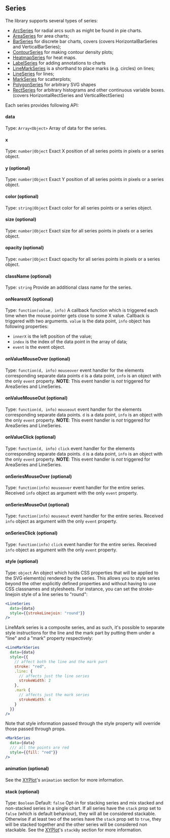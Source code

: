 ## Series

The library supports several types of series:

* [ArcSeries](arc-series.md) for radial arcs such as might be found in pie charts.
* [AreaSeries](area-series.md) for area charts;
* [BarSeries](bar-series.md) for discrete bar charts, covers (covers HorizontalBarSeries and VerticalBarSeries);
* [ContourSeries](contour-series.md) for making contour density plots;
* [HeatmapSeries](heatmap-series.md) for heat maps.
* [LabelSeries](label-series.md) for adding annotations to charts
* [LineMarkSeries](line-mark-series.md) is a shorthand to place marks (e.g. circles) on lines;
* [LineSeries](line-series.md) for lines;
* [MarkSeries](mark-series.md) for scatterplots;
* [PolygonSeries](polygon-series.md) for arbitrary SVG shapes
* [RectSeries](rect-series.md) for arbitrary histograms and other continuous variable boxes. (covers HorizontalRectSeries and VerticalRectSeries)

Each series provides following API:

#### data
Type: `Array<Object>`
Array of data for the series.

#### x
Type: `number|Object`
Exact X position of all series points in pixels or a series object.

#### y (optional)
Type: `number|Object`
Exact Y position of all series points in pixels or a series object.

#### color (optional)
Type: `string|Object`
Exact color for all series points or a series object.

#### size (optional)
Type: `number|Object`
Exact size for all series points in pixels or a series object.

#### opacity (optional)
Type: `number|Object`
Exact opacity for all series points in pixels or a series object.

#### className (optional)
Type: `string`
Provide an additional class name for the series.

#### onNearestX (optional)
Type: `function(value, info)`
A callback function which is triggered each time when the mouse pointer gets close to some X value.
Callback is triggered with two arguments. `value` is the data point, `info` object has following properties:
- `innerX` is the left position of the value;
- `index` is the index of the data point in the array of data;
- `event` is the event object.

#### onValueMouseOver (optional)
Type: `function(d, info)`
`mouseover` event handler for the elements corresponding separate data points `d` is a data point, `info` is an object with the only `event` property.
**NOTE**: This event handler is *not* triggered for AreaSeries and LineSeries.

#### onValueMouseOut (optional)
Type: `function(d, info)`
`mouseout` event handler for the elements corresponding separate data points. `d` is a data point, `info` is an object with the only `event` property.
**NOTE**: This event handler is *not* triggered for AreaSeries and LineSeries.

#### onValueClick (optional)
Type: `function(d, info)`
`click` event handler for the elements corresponding separate data points. `d` is a data point, `info` is an object with the only `event` property.
**NOTE**: This event handler is *not* triggered for AreaSeries and LineSeries.

#### onSeriesMouseOver (optional)
Type: `function(info)`
`mouseover` event handler for the entire series. Received `info` object as argument with the only `event` property.

#### onSeriesMouseOut (optional)
Type: `function(info)`
`mouseout` event handler for the entire series. Received `info` object as argument with the only `event` property.

#### onSeriesClick (optional)
Type: `function(info)`
`click` event handler for the entire series. Received `info` object as argument with the only `event` property.

#### style (optional)
Type: `object`
An object which holds CSS properties that will be applied to the SVG element(s) rendered by the series. This allows you to style series beyond the other explicitly defined properties and without having to use CSS classnames and stylesheets. For instance, you can set the stroke-linejoin style of a line series to "round":
```jsx
<LineSeries
  data={data}
  style={{strokeLinejoin: "round"}}
/>
```
LineMark series is a composite series, and as such, it's possible to separate style instructions for the line and the mark part by putting them under a "line" and a "mark" property respectively:

```jsx
<LineMarkSeries
  data={data}
  style={{
  	// affect both the line and the mark part
  	stroke: "red",
  	.line: {
  	  // affects just the line series
  	  strokeWidth: 2
  	},
  	.mark {
  	  // affects just the mark series
  	  strokeWidth: 4
  	}
  }}
/>
```

Note that style information passed through the style property will override those passed through props.
```jsx
<MarkSeries
  data={data}
  /// all the points are red
  style={{fill: "red"}}
/>
```

#### animation (optional)
See the [XYPlot](xy-plot.md)'s `animation` section for more information.

#### stack (optional)
Type: `Boolean`
Default: `false`
Opt-in for stacking series and mix stacked and non-stacked series in a single chart. If all series have the `stack` prop set to `false` (which is default behaviour), they will all be considered stackable. Otherwise if at least two of the series have the `stack` prop set to `true`, they will be stacked together and the other series will be considered non stackable.
See the [XYPlot](xy-plot.md)'s `stackBy` section for more information.
